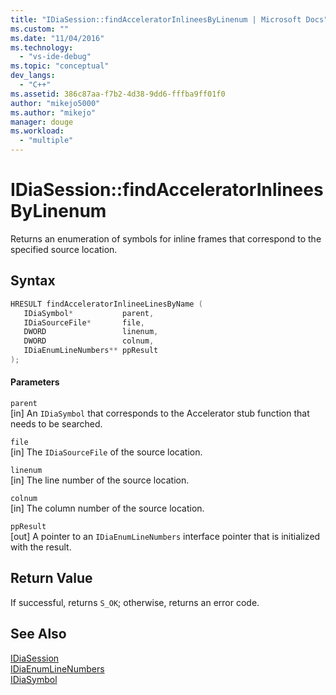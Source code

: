 ```yaml
---
title: "IDiaSession::findAcceleratorInlineesByLinenum | Microsoft Docs"
ms.custom: ""
ms.date: "11/04/2016"
ms.technology: 
  - "vs-ide-debug"
ms.topic: "conceptual"
dev_langs: 
  - "C++"
ms.assetid: 386c87aa-f7b2-4d38-9dd6-fffba9ff01f0
author: "mikejo5000"
ms.author: "mikejo"
manager: douge
ms.workload: 
  - "multiple"
---
```

# IDiaSession::findAcceleratorInlineesByLinenum
Returns an enumeration of symbols for inline frames that correspond to the specified source location.  
  
## Syntax  
  
```C++  
HRESULT findAcceleratorInlineeLinesByName (   
   IDiaSymbol*           parent,  
   IDiaSourceFile*       file,  
   DWORD                 linenum,  
   DWORD                 colnum,  
   IDiaEnumLineNumbers** ppResult  
);  
```  
  
#### Parameters  
 `parent`  
 [in] An `IDiaSymbol` that corresponds to the Accelerator stub function that needs to be searched.  
  
 `file`  
 [in] The `IDiaSourceFile` of the source location.  
  
 `linenum`  
 [in] The line number of the source location.  
  
 `colnum`  
 [in] The column number of the source location.  
  
 `ppResult`  
 [out] A pointer to an `IDiaEnumLineNumbers` interface pointer that is initialized with the result.  
  
## Return Value  
 If successful, returns `S_OK`; otherwise, returns an error code.  
  
## See Also  
 [IDiaSession](../../debugger/debug-interface-access/idiasession.md)   
 [IDiaEnumLineNumbers](../../debugger/debug-interface-access/idiaenumlinenumbers.md)   
 [IDiaSymbol](../../debugger/debug-interface-access/idiasymbol.md)
